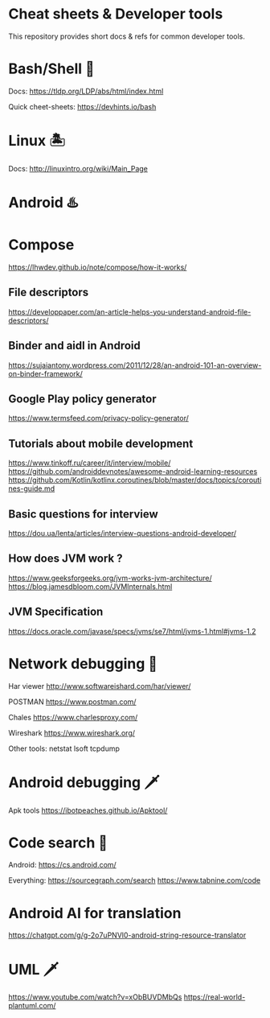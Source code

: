 # Cheat sheets & Developer tools

This repository provides short docs & refs for common developer tools.

# Bash/Shell 🍓

Docs: https://tldp.org/LDP/abs/html/index.html

Quick cheet-sheets: https://devhints.io/bash

# Linux 🏝

Docs: http://linuxintro.org/wiki/Main_Page

# Android ♨️

# Compose

https://lhwdev.github.io/note/compose/how-it-works/

## File descriptors

https://developpaper.com/an-article-helps-you-understand-android-file-descriptors/

## Binder and aidl in Android

https://sujaiantony.wordpress.com/2011/12/28/an-android-101-an-overview-on-binder-framework/

## Google Play policy generator

https://www.termsfeed.com/privacy-policy-generator/

## Tutorials about mobile development

https://www.tinkoff.ru/career/it/interview/mobile/
https://github.com/androiddevnotes/awesome-android-learning-resources
https://github.com/Kotlin/kotlinx.coroutines/blob/master/docs/topics/coroutines-guide.md

## Basic questions for interview

https://dou.ua/lenta/articles/interview-questions-android-developer/

## How does JVM work ?

https://www.geeksforgeeks.org/jvm-works-jvm-architecture/
https://blog.jamesdbloom.com/JVMInternals.html

## JVM Specification

https://docs.oracle.com/javase/specs/jvms/se7/html/jvms-1.html#jvms-1.2

# Network debugging 🗼

Har viewer
http://www.softwareishard.com/har/viewer/

POSTMAN
https://www.postman.com/ 

Chales
https://www.charlesproxy.com/

Wireshark
https://www.wireshark.org/ 

Other tools: 
netstat
lsoft
tcpdump

# Android debugging 🗡

Apk tools
https://ibotpeaches.github.io/Apktool/

# Code search 🧨

Android: 
https://cs.android.com/ 

Everything: 
https://sourcegraph.com/search 
https://www.tabnine.com/code

# Android AI for translation

https://chatgpt.com/g/g-2o7uPNVl0-android-string-resource-translator

# UML 🗡

https://www.youtube.com/watch?v=xObBUVDMbQs
https://real-world-plantuml.com/

